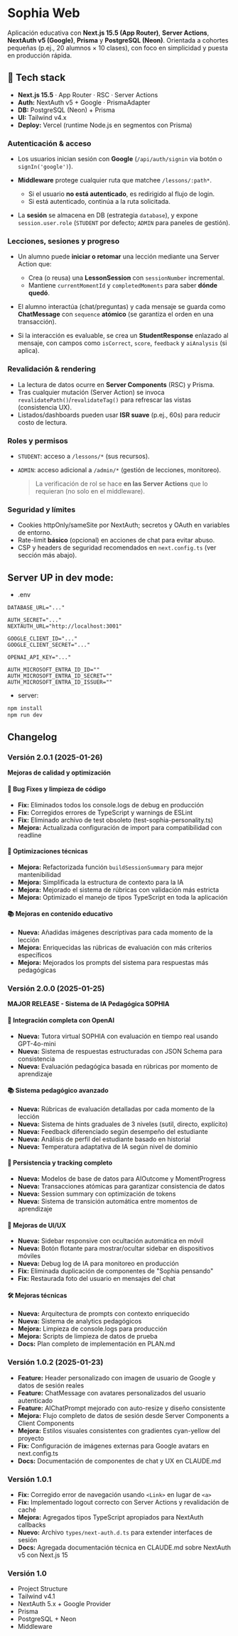 # Sophia Web

Aplicación educativa con **Next.js 15.5 (App Router)**, **Server Actions**, **NextAuth v5 (Google)**, **Prisma** y **PostgreSQL (Neon)**. Orientada a cohortes pequeñas (p.ej., 20 alumnos × 10 clases), con foco en simplicidad y puesta en producción rápida.

## 🚀 Tech stack

* **Next.js 15.5** · App Router · RSC · Server Actions
* **Auth:** NextAuth v5 + Google · PrismaAdapter
* **DB:** PostgreSQL (Neon) + Prisma
* **UI:** Tailwind v4.x
* **Deploy:** Vercel (runtime Node.js en segmentos con Prisma)

### Autenticación & acceso

* Los usuarios inician sesión con **Google** (`/api/auth/signin` via botón o `signIn('google')`).
* **Middleware** protege cualquier ruta que matchee `/lessons/:path*`.

  * Si el usuario **no está autenticado**, es redirigido al flujo de login.
  * Si está autenticado, continúa a la ruta solicitada.
* La **sesión** se almacena en DB (estrategia `database`), y expone `session.user.role` (`STUDENT` por defecto; `ADMIN` para paneles de gestión).

### Lecciones, sesiones y progreso

* Un alumno puede **iniciar o retomar** una lección mediante una Server Action que:

  * Crea (o reusa) una **LessonSession** con `sessionNumber` incremental.
  * Mantiene `currentMomentId` y `completedMoments` para saber **dónde quedó**.
* El alumno interactúa (chat/preguntas) y cada mensaje se guarda como **ChatMessage** con `sequence` **atómico** (se garantiza el orden en una transacción).
* Si la interacción es evaluable, se crea un **StudentResponse** enlazado al mensaje, con campos como `isCorrect`, `score`, `feedback` y `aiAnalysis` (si aplica).

### Revalidación & rendering

* La lectura de datos ocurre en **Server Components** (RSC) y Prisma.
* Tras cualquier mutación (Server Action) se invoca `revalidatePath()`/`revalidateTag()` para refrescar las vistas (consistencia UX).
* Listados/dashboards pueden usar **ISR suave** (p.ej., 60s) para reducir costo de lectura.

### Roles y permisos

* `STUDENT`: acceso a `/lessons/*` (sus recursos).
* `ADMIN`: acceso adicional a `/admin/*` (gestión de lecciones, monitoreo).

  > La verificación de rol se hace **en las Server Actions** que lo requieran (no solo en el middleware).

### Seguridad y límites

* Cookies httpOnly/sameSite por NextAuth; secretos y OAuth en variables de entorno.
* Rate-limit **básico** (opcional) en acciones de chat para evitar abuso.
* CSP y headers de seguridad recomendados en `next.config.ts` (ver sección más abajo).


## Server UP in dev mode:
- .env
```env
DATABASE_URL="..."

AUTH_SECRET="..."
NEXTAUTH_URL="http://localhost:3001"

GOOGLE_CLIENT_ID="..."
GOOGLE_CLIENT_SECRET="..."

OPENAI_API_KEY="..."

AUTH_MICROSOFT_ENTRA_ID_ID=""
AUTH_MICROSOFT_ENTRA_ID_SECRET=""
AUTH_MICROSOFT_ENTRA_ID_ISSUER=""
```

- server:
```bash
npm install
npm run dev
```

## Changelog

### Versión 2.0.1 (2025-01-26)
**Mejoras de calidad y optimización**

#### 🐛 Bug Fixes y limpieza de código
- **Fix:** Eliminados todos los console.logs de debug en producción
- **Fix:** Corregidos errores de TypeScript y warnings de ESLint
- **Fix:** Eliminado archivo de test obsoleto (test-sophia-personality.ts)
- **Mejora:** Actualizada configuración de import para compatibilidad con readline

#### 🔧 Optimizaciones técnicas
- **Mejora:** Refactorizada función `buildSessionSummary` para mejor mantenibilidad
- **Mejora:** Simplificada la estructura de contexto para la IA
- **Mejora:** Mejorado el sistema de rúbricas con validación más estricta
- **Mejora:** Optimizado el manejo de tipos TypeScript en toda la aplicación

#### 📚 Mejoras en contenido educativo
- **Nueva:** Añadidas imágenes descriptivas para cada momento de la lección
- **Mejora:** Enriquecidas las rúbricas de evaluación con más criterios específicos
- **Mejora:** Mejorados los prompts del sistema para respuestas más pedagógicas

### Versión 2.0.0 (2025-01-25)
**MAJOR RELEASE - Sistema de IA Pedagógica SOPHIA**

#### 🤖 Integración completa con OpenAI
- **Nueva:** Tutora virtual SOPHIA con evaluación en tiempo real usando GPT-4o-mini
- **Nueva:** Sistema de respuestas estructuradas con JSON Schema para consistencia
- **Nueva:** Evaluación pedagógica basada en rúbricas por momento de aprendizaje

#### 📚 Sistema pedagógico avanzado
- **Nueva:** Rúbricas de evaluación detalladas por cada momento de la lección
- **Nueva:** Sistema de hints graduales de 3 niveles (sutil, directo, explícito)
- **Nueva:** Feedback diferenciado según desempeño del estudiante
- **Nueva:** Análisis de perfil del estudiante basado en historial
- **Nueva:** Temperatura adaptativa de IA según nivel de dominio

#### 💾 Persistencia y tracking completo
- **Nueva:** Modelos de base de datos para AIOutcome y MomentProgress
- **Nueva:** Transacciones atómicas para garantizar consistencia de datos
- **Nueva:** Session summary con optimización de tokens
- **Nueva:** Sistema de transición automática entre momentos de aprendizaje

#### 🎨 Mejoras de UI/UX
- **Nueva:** Sidebar responsive con ocultación automática en móvil
- **Nueva:** Botón flotante para mostrar/ocultar sidebar en dispositivos móviles
- **Nueva:** Debug log de IA para monitoreo en producción
- **Fix:** Eliminada duplicación de componentes de "Sophia pensando"
- **Fix:** Restaurada foto del usuario en mensajes del chat

#### 🛠️ Mejoras técnicas
- **Nueva:** Arquitectura de prompts con contexto enriquecido
- **Nueva:** Sistema de analytics pedagógicos
- **Mejora:** Limpieza de console.logs para producción
- **Mejora:** Scripts de limpieza de datos de prueba
- **Docs:** Plan completo de implementación en PLAN.md

### Versión 1.0.2 (2025-01-23)
- **Feature:** Header personalizado con imagen de usuario de Google y datos de sesión reales
- **Feature:** ChatMessage con avatares personalizados del usuario autenticado
- **Feature:** AIChatPrompt mejorado con auto-resize y diseño consistente
- **Mejora:** Flujo completo de datos de sesión desde Server Components a Client Components
- **Mejora:** Estilos visuales consistentes con gradientes cyan-yellow del proyecto
- **Fix:** Configuración de imágenes externas para Google avatars en next.config.ts
- **Docs:** Documentación de componentes de chat y UX en CLAUDE.md

### Versión 1.0.1
- **Fix:** Corregido error de navegación usando `<Link>` en lugar de `<a>`
- **Fix:** Implementado logout correcto con Server Actions y revalidación de caché
- **Mejora:** Agregados tipos TypeScript apropiados para NextAuth callbacks
- **Nuevo:** Archivo `types/next-auth.d.ts` para extender interfaces de sesión
- **Docs:** Agregada documentación técnica en CLAUDE.md sobre NextAuth v5 con Next.js 15

### Versión 1.0
- Project Structure
- Tailwind v4.1
- NextAuth 5.x + Google Provider
- Prisma
- PostgreSQL + Neon
- Middleware